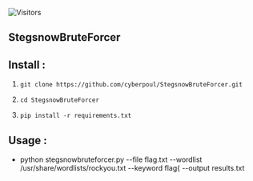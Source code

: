 ![Visitors](https://visitor-badge.laobi.icu/badge?page_id=cyberpoul.StegsnowBruteForcer)
## StegsnowBruteForcer                                                         


## Install :

1. `git clone https://github.com/cyberpoul/StegsnowBruteForcer.git`

2. `cd StegsnowBruteForcer`

3. `pip install -r requirements.txt`

## Usage :
* python stegsnowbruteforcer.py --file flag.txt --wordlist /usr/share/wordlists/rockyou.txt --keyword flag{ --output results.txt
